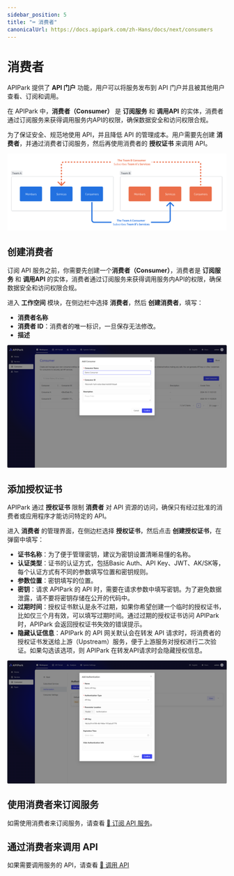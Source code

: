 ```yaml
---
sidebar_position: 5
title: "⌨️ 消费者"
canonicalUrl: https://docs.apipark.com/zh-Hans/docs/next/consumers
---
```


# 消费者
APIPark 提供了 **API 门户** 功能，用户可以将服务发布到 API 门户并且被其他用户查看、订阅和调用。

在 APIPark 中，**消费者（Consumer）** 是 **订阅服务** 和 **调用API** 的实体，消费者通过订阅服务来获得调用服务内API的权限，确保数据安全和访问权限合规。

为了保证安全、规范地使用 API，并且降低 API 的管理成本。用户需要先创建 **消费者**，并通过消费者订阅服务，然后再使用消费者的 **授权证书** 来调用 API。

![](images/2024-10-28-23-05-08.png)


## 创建消费者

订阅 API 服务之前，你需要先创建一个**消费者（Consumer）**，消费者是 **订阅服务** 和 **调用API** 的实体，消费者通过订阅服务来获得调用服务内API的权限，确保数据安全和访问权限合规。

进入 **工作空间** 模块，在侧边栏中选择 **消费者**，然后 **创建消费者**，填写：

- **消费者名称**
- **消费者 ID**：消费者的唯一标识，一旦保存无法修改。
- **描述**

![](images/2024-10-28-23-09-51.png)

## 添加授权证书

APIPark 通过 **授权证书** 限制 **消费者** 对 API 资源的访问，确保只有经过批准的消费者或应用程序才能访问特定的 API。

进入 **消费者** 的管理界面，在侧边栏选择 **授权证书**，然后点击 **创建授权证书**，在弹窗中填写：

- **证书名称**：为了便于管理密钥，建议为密钥设置清晰易懂的名称。
- **认证类型**：证书的认证方式，包括Basic Auth、API Key、JWT、AK/SK等，每个认证方式有不同的参数填写位置和密钥规则。
- **参数位置**：密钥填写的位置。
- **密钥**：请求 APIPark 的 API 时，需要在请求参数中填写密钥。为了避免数据泄露，请不要将密钥存储在公开的代码中。
- **过期时间**：授权证书默认是永不过期，如果你希望创建一个临时的授权证书，比如仅三个月有效，可以填写过期时间。通过过期的授权证书访问 APIPark 时，APIPark 会返回授权证书失效的错误提示。
- **隐藏认证信息**：APIPark 的 API 网关默认会在转发 API 请求时，将消费者的授权证书发送给上游（Upstream）服务，便于上游服务对授权进行二次验证。如果勾选该选项，则 APIPark 在转发API请求时会隐藏授权信息。

![](images/2024-10-28-23-15-15.png)

## 使用消费者来订阅服务

如需使用消费者来订阅服务，请查看 [🔗 订阅 API 服务](developer_portal.md)。

## 通过消费者来调用 API

如果需要调用服务的 API，请查看 [🔗 调用 API](call_api.md)